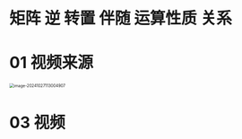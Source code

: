 # 矩阵 逆 转置 伴随 运算性质 关系



# 01 视频来源

<img src="https://cvp.oss-cn-shanghai.aliyuncs.com/202410271130957.png" alt="image-20241027113004907" style="zoom:50%;" />



# 03 视频
